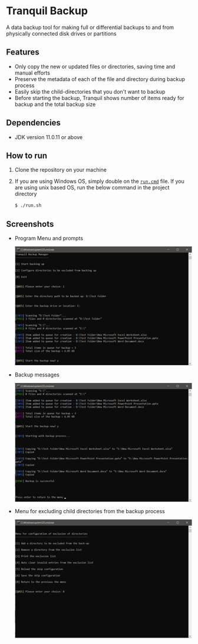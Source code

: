 # Tranquil Backup

A data backup tool for making full or differential backups to and from physically connected disk drives or partitions


## Features

+ Only copy the new or updated files or directories, saving time and manual efforts
+ Preserve the metadata of each of the file and directory during backup process
+ Easily skip the child-directories that you don't want to backup
+ Before starting the backup, Tranquil shows number of items ready for backup and the total backup size


## Dependencies

+ JDK version 11.0.11 or above


## How to run

1. Clone the repository on your machine

2. If you are using Windows OS, simply double on the [`run.cmd`](run.cmd) file. If you are using unix based OS, run the below command in the project directory
   ```bash
   $ ./run.sh
   ```


## Screenshots

+ Program Menu and prompts

   ![screenshots/win-test-001.png](screenshots/win-test-001.png)

+ Backup messages

   ![screenshots/win-test-002.png](screenshots/win-test-002.png)

+ Menu for excluding child directories from the backup process

   ![screenshots/win-test-003.png](screenshots/win-test-003.png)
